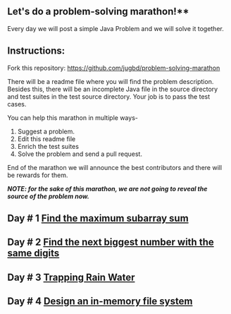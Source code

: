 ## Let's do a problem-solving marathon!**

Every day we will post a simple Java Problem and we will solve it together.

## Instructions: 

Fork this repository: https://github.com/jugbd/problem-solving-marathon

There will be a readme file where you will find the problem description. Besides this, there will be an incomplete Java file in the source directory and test suites in the test source directory. Your job is to pass the test cases. 

You can help this marathon in multiple ways- 
1. Suggest a problem.
2. Edit this readme file
3. Enrich the test suites
4. Solve the problem and send a pull request.

End of the marathon we will announce the best contributors and there will be rewards for them. 

**_NOTE: for the sake of this marathon, we are not going to reveal the source of the problem now._** 

## Day # 1  [Find the maximum subarray sum](https://github.com/jugbd/problem-solving-marathon/blob/master/Day1.md)
## Day # 2  [Find the next biggest number with the same digits](https://github.com/jugbd/problem-solving-marathon/blob/master/Day2.md)
## Day # 3  [Trapping Rain Water](https://github.com/jugbd/problem-solving-marathon/blob/master/Day3.md)
## Day # 4  [Design an in-memory file system](https://github.com/jugbd/problem-solving-marathon/blob/master/Day4.md)